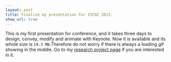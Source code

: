 ```yaml
---
layout: post
title: Finalize my presentation for IVCNZ 2013.
show_url: true
---
```


This is my first presentation for conference, and it takes three days to design, convey, modify and animate with Keynote. Now it is available and its whole size is `19.3 MB`.Therefore do not worry if there is always a loading gif showing in the middle. Go to my [research project page](http://xiaolongzhu.org/projects/sketchhand/) if you are interested in it. 